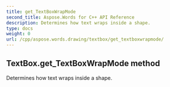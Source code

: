 ```yaml
---
title: get_TextBoxWrapMode
second_title: Aspose.Words for C++ API Reference
description: Determines how text wraps inside a shape. 
type: docs
weight: 0
url: /cpp/aspose.words.drawing/textbox/get_textboxwrapmode/
---
```

## TextBox.get_TextBoxWrapMode method


Determines how text wraps inside a shape.

